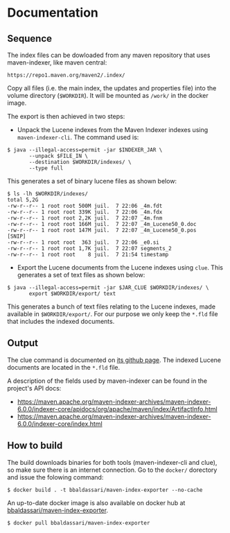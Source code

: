 
# Documentation 


## Sequence

The index files can be dowloaded from any maven repository that uses
maven-indexer, like maven central:

    https://repo1.maven.org/maven2/.index/

Copy all files (i.e. the main index, the updates and properties file) into
the volume directory (`$WORKDIR`). It will be mounted as `/work/` in the
docker image.

The export is then achieved in two steps:

* Unpack the Lucene indexes from the Maven Indexer indexes using
  `maven-indexer-cli`. The command used is:

```
$ java --illegal-access=permit -jar $INDEXER_JAR \
       --unpack $FILE_IN \
       --destination $WORKDIR/indexes/ \
       --type full
```

This generates a set of binary lucene files as shown below:

```
$ ls -lh $WORKDIR/indexes/
total 5,2G
-rw-r--r-- 1 root root 500M juil.  7 22:06 _4m.fdt
-rw-r--r-- 1 root root 339K juil.  7 22:06 _4m.fdx
-rw-r--r-- 1 root root 2,2K juil.  7 22:07 _4m.fnm
-rw-r--r-- 1 root root 166M juil.  7 22:07 _4m_Lucene50_0.doc
-rw-r--r-- 1 root root 147M juil.  7 22:07 _4m_Lucene50_0.pos
[SNIP]
-rw-r--r-- 1 root root  363 juil.  7 22:06 _e0.si
-rw-r--r-- 1 root root 1,7K juil.  7 22:07 segments_2
-rw-r--r-- 1 root root    8 juil.  7 21:54 timestamp
```

* Export the Lucene documents from the Lucene indexes using `clue`. This
  generates a set of text files as shown below:

```
$ java --illegal-access=permit -jar $JAR_CLUE $WORKDIR/indexes/ \
       export $WORKDIR/export/ text
```

This generates a bunch of text files relating to the Lucene indexes, made
available in `$WORKDIR/export/`. For our purpose we only keep the `*.fld`
file that includes the indexed documents.

## Output

The clue command is documented on [its github page](https://github.com/javasoze/clue).
The indexed Lucene documents are located in the `*.fld` file.

A description of the fields used by maven-indexer can be found in the project's
API docs: 
* https://maven.apache.org/maven-indexer-archives/maven-indexer-6.0.0/indexer-core/apidocs/org/apache/maven/index/ArtifactInfo.html
* https://maven.apache.org/maven-indexer-archives/maven-indexer-6.0.0/indexer-core/index.html


## How to build

The build downloads binaries for both tools (maven-indexer-cli and clue), so make sure there is an internet connection.
Go to the `docker/` dorectory and issue the folowing command:

```
$ docker build . -t bbaldassari/maven-index-exporter --no-cache
```

An up-to-date docker image is also available on docker hub at
[bbaldassari/maven-index-exporter](https://hub.docker.com/r/bbaldassari/maven-index-exporter).

```
$ docker pull bbaldassari/maven-index-exporter
```
